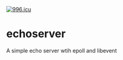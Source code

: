 [![996.icu](https://img.shields.io/badge/link-996.icu-red.svg)](https://996.icu)
# echoserver
A simple echo server wtih epoll and libevent
